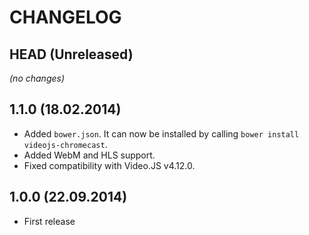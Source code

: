 CHANGELOG
=========

## HEAD (Unreleased)
_(no changes)_

## 1.1.0 (18.02.2014)
* Added `bower.json`. It can now be installed by calling `bower install videojs-chromecast`.
* Added WebM and HLS support.
* Fixed compatibility with Video.JS v4.12.0.

## 1.0.0 (22.09.2014)
* First release
